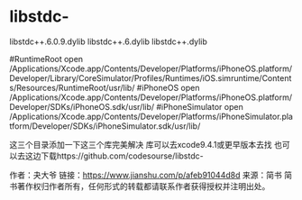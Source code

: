 # libstdc-
libstdc++.6.0.9.dylib libstdc++.6.dylib libstdc++.dylib

#RuntimeRoot
open /Applications/Xcode.app/Contents/Developer/Platforms/iPhoneOS.platform/Developer/Library/CoreSimulator/Profiles/Runtimes/iOS.simruntime/Contents/Resources/RuntimeRoot/usr/lib/
#iPhoneOS
open /Applications/Xcode.app/Contents/Developer/Platforms/iPhoneOS.platform/Developer/SDKs/iPhoneOS.sdk/usr/lib/
#iPhoneSimulator
open /Applications/Xcode.app/Contents/Developer/Platforms/iPhoneSimulator.platform/Developer/SDKs/iPhoneSimulator.sdk/usr/lib/

这三个目录添加一下这三个库完美解决
库可以去xcode9.4.1或更早版本去找
也可以去这边下载https://github.com/codesourse/libstdc-

作者：夬大爷
链接：https://www.jianshu.com/p/afeb91044d8d
来源：简书
简书著作权归作者所有，任何形式的转载都请联系作者获得授权并注明出处。
